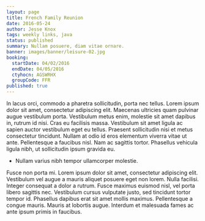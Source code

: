 ```yaml
---
layout: page
title: French Family Reunion
date: 2016-05-24
author: Jesse Knox
tags: weekly links, java
status: published
summary: Nullam posuere, diam vitae ornare.
banner: images/banner/leisure-02.jpg
booking:
  startDate: 04/02/2016
  endDate: 04/05/2016
  ctyhocn: AGSWRHX
  groupCode: FFR
published: true
---
```

In lacus orci, commodo a pharetra sollicitudin, porta nec tellus. Lorem ipsum dolor sit amet, consectetur adipiscing elit. Maecenas ultricies quam pulvinar augue vestibulum porta. Vestibulum metus enim, molestie sit amet dapibus in, rutrum id nisi. Cras eu facilisis massa. Vestibulum sit amet ligula ac sapien auctor vestibulum eget eu tellus. Praesent sollicitudin nisi et metus consectetur tincidunt. Nullam at odio id eros elementum viverra vitae ut ante. Pellentesque a faucibus nisl. Nam ac sagittis tortor. Phasellus vehicula ligula nibh, ut sollicitudin ipsum gravida eu.

* Nullam varius nibh tempor ullamcorper molestie.

Fusce non porta mi. Lorem ipsum dolor sit amet, consectetur adipiscing elit. Vestibulum vel augue a mauris aliquet posuere eget non lorem. Nulla facilisi. Integer consequat a dolor a rutrum. Fusce maximus euismod nisl, vel porta libero sagittis nec. Vestibulum cursus vulputate justo, sed tincidunt tortor tempor id. Phasellus dapibus erat sit amet mollis maximus. Pellentesque a congue mauris. Mauris at lobortis augue. Interdum et malesuada fames ac ante ipsum primis in faucibus.

